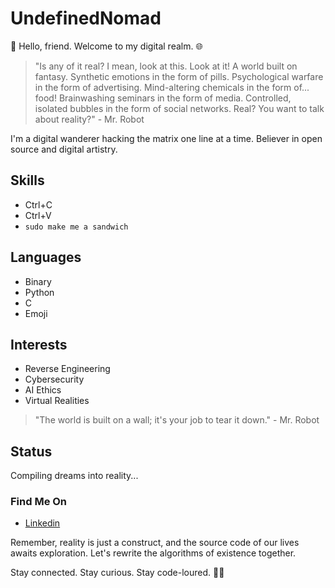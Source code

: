 # UndefinedNomad

👋 Hello, friend. Welcome to my digital realm. 🌐

<!--
![Profile Image](link-to-your-image)
-->

> "Is any of it real? I mean, look at this. Look at it! A world built on fantasy. Synthetic emotions in the form of pills. Psychological warfare in the form of advertising. Mind-altering chemicals in the form of... food! Brainwashing seminars in the form of media. Controlled, isolated bubbles in the form of social networks. Real? You want to talk about reality?" - Mr. Robot

I'm a digital wanderer hacking the matrix one line at a time. Believer in open source and digital artistry.

## Skills
- Ctrl+C
- Ctrl+V
- `sudo make me a sandwich`

## Languages
- Binary
- Python
- C
- Emoji

## Interests
- Reverse Engineering
- Cybersecurity
- AI Ethics
- Virtual Realities
<!--
## Current Project
Creating an AI companion to navigate through the maze of existence.

## Dream Project
Developing a virus to eradicate all bugs from the system of life.
-->
> "The world is built on a wall; it's your job to tear it down." - Mr. Robot

## Status
Compiling dreams into reality...

### Find Me On
- [Linkedin](https://www.linkedin.com/in/anuradha-lakshman-bandara/)
<!--
- [DeviantArt](https://deviantart.com/DigitalPhantom)
- [Personal Blog](link-to-your-blog)
-->

Remember, reality is just a construct, and the source code of our lives awaits exploration. Let's rewrite the algorithms of existence together.

Stay connected. Stay curious. Stay code-loured. 👨‍💻


<!--
**anuradhalbandara/anuradhalbandara** is a ✨ _special_ ✨ repository because its `README.md` (this file) appears on your GitHub profile.

Here are some ideas to get you started:

- 🔭 I’m currently working on ...
- 🌱 I’m currently learning ...
- 👯 I’m looking to collaborate on ...
- 🤔 I’m looking for help with ...
- 💬 Ask me about ...
- 📫 How to reach me: ...
- 😄 Pronouns: ...
- ⚡ Fun fact: ...
-->

